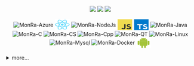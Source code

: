 <!--Hello
<h2><img src="https://emojis.slackmojis.com/emojis/images/1531849430/4246/blob-sunglasses.gif?1531849430" width="30"/> Hi 👋 , I'm MonRá! <img src="https://media.giphy.com/media/12oufCB0MyZ1Go/giphy.gif" width="50"></h2>
-->

<div>
  </p>
  <div align="center">
   <a href="https://www.facebook.com/ramon.chaib" target="_blank"><img src="https://img.shields.io/badge/-Facebook-%230077B5?style=for-the-badge&logo=facebook&logoColor=white" target="_blank"></a> 
  <a href="https://www.instagram.com/monrapps/" target="_blank"><img src="https://img.shields.io/badge/-Instagram-%23E4405F?style=for-the-badge&logo=instagram&logoColor=white" target="_blank"></a>
  <a href="https://www.linkedin.com/in/ramon-chaib-27007635/" target="_blank"><img src="https://img.shields.io/badge/-LinkedIn-%230077B5?style=for-the-badge&logo=linkedin&logoColor=white" target="_blank"></a>   
</div>
  
 <div style="display: inline_block" align="center"><br>
  <img align="center" alt="MonRa-Azure" height="30" width="40" src="https://cdn.jsdelivr.net/gh/devicons/devicon/icons/azure/azure-original.svg">
  <img align="center" alt="MonRa-React" height="30" width="40" src="https://raw.githubusercontent.com/devicons/devicon/master/icons/react/react-original.svg">
  <img align="center" alt="MonRa-NodeJs" height="30" width="40" src="https://cdn.jsdelivr.net/gh/devicons/devicon/icons/nodejs/nodejs-original.svg">
  <img align="center" alt="MonRa-Js" height="30" width="40" src="https://raw.githubusercontent.com/devicons/devicon/master/icons/javascript/javascript-original.svg">     <img align="center" alt="MonRa-Ts" height="30" width="40" src="https://raw.githubusercontent.com/devicons/devicon/master/icons/typescript/typescript-original.svg">
  <img align="center" alt="MonRa-Java" height="30" width="40" src="https://cdn.jsdelivr.net/gh/devicons/devicon/icons/java/java-original.svg">
  <img align="center" alt="MonRa-C" height="30" width="40" src="https://cdn.jsdelivr.net/gh/devicons/devicon/icons/c/c-original.svg">
  <img align="center" alt="MonRa-CS" height="30" width="40" src="https://cdn.jsdelivr.net/gh/devicons/devicon/icons/csharp/csharp-original.svg">
  <img align="center" alt="MonRa-Cpp" height="30" width="40" src="https://cdn.jsdelivr.net/gh/devicons/devicon/icons/cplusplus/cplusplus-original.svg">
  <img align="center" alt="MonRa-QT" height="30" width="40" src="https://cdn.jsdelivr.net/gh/devicons/devicon/icons/qt/qt-original.svg">
  <img align="center" alt="MonRa-Linux" height="30" width="40" src="https://cdn.jsdelivr.net/gh/devicons/devicon/icons/linux/linux-original.svg">
  <img align="center" alt="MonRa-Mysql" height="30" width="40" src="https://cdn.jsdelivr.net/gh/devicons/devicon/icons/mysql/mysql-original.svg">
  <img align="center" alt="MonRa-Docker" height="30" width="40" src="https://cdn.jsdelivr.net/gh/devicons/devicon/icons/docker/docker-original.svg">  
  <img align="center" alt="MonRa-Android" height="30" width="40" src="https://github.com/devicons/devicon/blob/master/icons/android/android-original.svg">
  
</div>
</a>

</br>
<!--
[![github activity graph](https://activity-graph.herokuapp.com/graph?username=monrapps&theme=chartreuse-dark)](https://github.com/monrapps/)
-->
<div>
<details>
      <summary>more...</summary>
      
<!--
### <img src="https://media.giphy.com/media/VgCDAzcKvsR6OM0uWg/giphy.gif" width="50"> A little more about me...  

```javascript
const monra = {
    pronouns: "He" | "Him",
    code: ["any"],
    askMeAbout: ["any"],
    technologies: {
        backEnd: {
            js: ["any"],
        },
        mobileApp: {
            native: ["Android Development"]
        },
        devOps: ["AWS", "Docker🐳", "Route53", "Nginx"],
        databases: ["mongo", "MySql", "sqlite"],
        misc: ["Firebase", "Socket.IO", "selenium", "open-cv", "php", "SuiteApp"]
    },
    architecture: ["Serverless Architecture", "Progressive web applications", "Single page applications"],
    currentFocus: "Building Robots to ease opertations",
    funFact: "There are two ways to write error-free programs; only the third one works"
};
```
-->

---
<!--START_SECTION:waka-->
![Code Time](http://img.shields.io/badge/Code%20Time-633%20hrs%2016%20mins-blue)

![Profile Views](http://img.shields.io/badge/Profile%20Views-0-blue)

![Lines of code](https://img.shields.io/badge/From%20Hello%20World%20I%27ve%20Written-983.6%20thousand%20lines%20of%20code-blue)

**🐱 My GitHub Data** 

> 📦 38.5 kB Used in GitHub's Storage 
 > 
> 🏆 1,673 Contributions in the Year 2024
 > 
> 🚫 Not Opted to Hire
 > 
> 📜 24 Public Repositories 
 > 
> 🔑 18 Private Repositories 
 > 
**I'm an Early 🐤** 

```text
🌞 Morning                4096 commits        █████████░░░░░░░░░░░░░░░░   36.57 % 
🌆 Daytime                4751 commits        ███████████░░░░░░░░░░░░░░   42.42 % 
🌃 Evening                1977 commits        ████░░░░░░░░░░░░░░░░░░░░░   17.65 % 
🌙 Night                  375 commits         █░░░░░░░░░░░░░░░░░░░░░░░░   03.35 % 
```
📅 **I'm Most Productive on Wednesday** 

```text
Monday                   1920 commits        ████░░░░░░░░░░░░░░░░░░░░░   17.14 % 
Tuesday                  1915 commits        ████░░░░░░░░░░░░░░░░░░░░░   17.10 % 
Wednesday                2277 commits        █████░░░░░░░░░░░░░░░░░░░░   20.33 % 
Thursday                 2207 commits        █████░░░░░░░░░░░░░░░░░░░░   19.71 % 
Friday                   1633 commits        ████░░░░░░░░░░░░░░░░░░░░░   14.58 % 
Saturday                 710 commits         ██░░░░░░░░░░░░░░░░░░░░░░░   06.34 % 
Sunday                   537 commits         █░░░░░░░░░░░░░░░░░░░░░░░░   04.80 % 
```


📊 **This Week I Spent My Time On** 

```text
🕑︎ Time Zone: America/Sao_Paulo

💬 Programming Languages: 
Markdown                 3 hrs 22 mins       ███████░░░░░░░░░░░░░░░░░░   27.33 % 
JSON                     2 hrs 43 mins       ██████░░░░░░░░░░░░░░░░░░░   22.12 % 
SQL                      1 hr 44 mins        ████░░░░░░░░░░░░░░░░░░░░░   14.12 % 
Bash                     1 hr 39 mins        ███░░░░░░░░░░░░░░░░░░░░░░   13.42 % 
Other                    1 hr 38 mins        ███░░░░░░░░░░░░░░░░░░░░░░   13.36 % 

🔥 Editors: 
VS Code                  12 hrs 20 mins      █████████████████████████   100.00 % 

🐱‍💻 Projects: 
wlm-infra                6 hrs 40 mins       ██████████████░░░░░░░░░░░   54.18 % 
Markdown                 4 hrs 1 min         ████████░░░░░░░░░░░░░░░░░   32.67 % 
wlm-esp32                1 hr 3 mins         ██░░░░░░░░░░░░░░░░░░░░░░░   08.57 % 
Unknown Project          33 mins             █░░░░░░░░░░░░░░░░░░░░░░░░   04.58 % 

💻 Operating System: 
WSL                      6 hrs 40 mins       ██████████████░░░░░░░░░░░   54.18 % 
Windows                  5 hrs 39 mins       ███████████░░░░░░░░░░░░░░   45.82 % 
```

**I Mostly Code in C++** 

```text
C++                      8 repos             ████░░░░░░░░░░░░░░░░░░░░░   16.33 % 
C                        8 repos             ████░░░░░░░░░░░░░░░░░░░░░   16.33 % 
HTML                     4 repos             ██░░░░░░░░░░░░░░░░░░░░░░░   08.16 % 
TypeScript               4 repos             ██░░░░░░░░░░░░░░░░░░░░░░░   08.16 % 
MQL5                     2 repos             █░░░░░░░░░░░░░░░░░░░░░░░░   04.08 % 
```



**Timeline**

![Lines of Code chart](https://raw.githubusercontent.com/monrapps/monrapps/master/assets/bar_graph.png)


 Last Updated on 13/07/2024 06:54:12 UTC
<!--END_SECTION:waka-->
